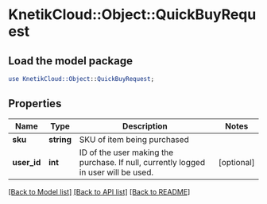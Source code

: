 # KnetikCloud::Object::QuickBuyRequest

## Load the model package
```perl
use KnetikCloud::Object::QuickBuyRequest;
```

## Properties
Name | Type | Description | Notes
------------ | ------------- | ------------- | -------------
**sku** | **string** | SKU of item being purchased | 
**user_id** | **int** | ID of the user making the purchase. If null, currently logged in user will be used. | [optional] 

[[Back to Model list]](../README.md#documentation-for-models) [[Back to API list]](../README.md#documentation-for-api-endpoints) [[Back to README]](../README.md)


